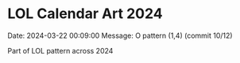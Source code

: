 # LOL Calendar Art 2024

Date: 2024-03-22 00:09:00
Message: O pattern (1,4) (commit 10/12)

Part of LOL pattern across 2024
